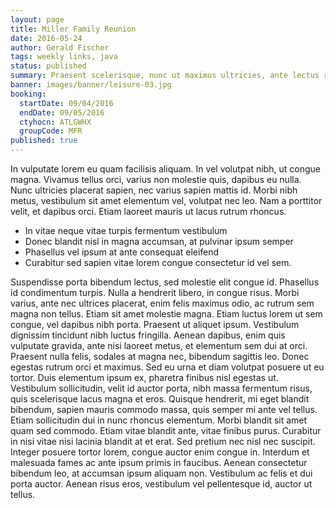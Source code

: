 ```yaml
---
layout: page
title: Miller Family Reunion
date: 2016-05-24
author: Gerald Fischer
tags: weekly links, java
status: published
summary: Praesent scelerisque, nunc ut maximus ultricies, ante lectus rutrum.
banner: images/banner/leisure-03.jpg
booking:
  startDate: 09/04/2016
  endDate: 09/05/2016
  ctyhocn: ATLGWHX
  groupCode: MFR
published: true
---
```

In vulputate lorem eu quam facilisis aliquam. In vel volutpat nibh, ut congue magna. Vivamus tellus orci, varius non molestie quis, dapibus eu nulla. Nunc ultricies placerat sapien, nec varius sapien mattis id. Morbi nibh metus, vestibulum sit amet elementum vel, volutpat nec leo. Nam a porttitor velit, et dapibus orci. Etiam laoreet mauris ut lacus rutrum rhoncus.

* In vitae neque vitae turpis fermentum vestibulum
* Donec blandit nisl in magna accumsan, at pulvinar ipsum semper
* Phasellus vel ipsum at ante consequat eleifend
* Curabitur sed sapien vitae lorem congue consectetur id vel sem.

Suspendisse porta bibendum lectus, sed molestie elit congue id. Phasellus id condimentum turpis. Nulla a hendrerit libero, in congue risus. Morbi varius, ante nec ultrices placerat, enim felis maximus odio, ac rutrum sem magna non tellus. Etiam sit amet molestie magna. Etiam luctus lorem ut sem congue, vel dapibus nibh porta. Praesent ut aliquet ipsum. Vestibulum dignissim tincidunt nibh luctus fringilla. Aenean dapibus, enim quis vulputate gravida, ante nisi laoreet metus, et elementum sem dui at orci. Praesent nulla felis, sodales at magna nec, bibendum sagittis leo. Donec egestas rutrum orci et maximus. Sed eu urna et diam volutpat posuere ut eu tortor. Duis elementum ipsum ex, pharetra finibus nisl egestas ut. Vestibulum sollicitudin, velit id auctor porta, nibh massa fermentum risus, quis scelerisque lacus magna et eros. Quisque hendrerit, mi eget blandit bibendum, sapien mauris commodo massa, quis semper mi ante vel tellus.
Etiam sollicitudin dui in nunc rhoncus elementum. Morbi blandit sit amet quam sed commodo. Etiam vitae blandit ante, vitae finibus purus. Curabitur in nisi vitae nisi lacinia blandit at et erat. Sed pretium nec nisl nec suscipit. Integer posuere tortor lorem, congue auctor enim congue in. Interdum et malesuada fames ac ante ipsum primis in faucibus. Aenean consectetur bibendum leo, at accumsan ipsum aliquam non. Vestibulum ac felis et dui porta auctor. Aenean risus eros, vestibulum vel pellentesque id, auctor ut tellus.
